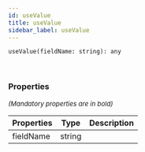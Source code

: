 ```yaml
---
id: useValue
title: useValue
sidebar_label: useValue
---
```


```tsx
useValue(fieldName: string): any
```
<br/>



### Properties

<font size="2"><i>(Mandatory properties are in bold)</i></font>

| Properties | Type | Description |
| --------- | ---- | ----------- |
| fieldName | string |  |
